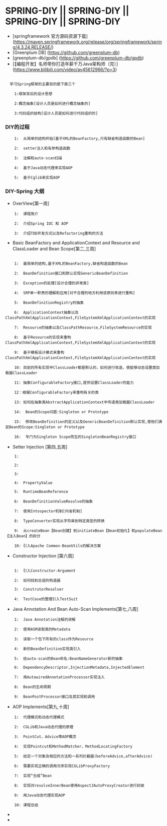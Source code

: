 #           SPRING-DIY || SPRING-DIY || SPRING-DIY || SPRING-DIY

* [springframework 官方源码资源下载] (https://maven.springframework.org/release/org/springframework/spring/4.3.24.RELEASE/)
* [Greenplum DB] (https://github.com/greenplum-db)
* [greenplum-db/gpdb] (https://github.com/greenplum-db/gpdb)
* [【编程开发】名师带你打造年薪千万Java架构师（完）] (https://www.bilibili.com/video/av45612966/?p=3)

```

  学习Spring框架的主要目的是下面三个

    1:框架背后的设计思想

    2:概念抽象[设计人员是如何进行概念抽象的]

    3:代码组织结构[设计人员是如何进行代码组织的]

```

### DIY的过程

```
    1:  从简单的结构开始[基于XML的BeanFactory,只有缺省构造函数的Bean]

    2:  setter注入和有参构造函数

    3:  注解和auto-scan扫描

    4:  基于Java动态代理来实现AOP

    5:  基于Cglib来实现AOP
```

### DIY-Spring 大纲

* OverView[第一周]

```
    1:  课程简介

    2:  介绍Spring IOC 和 AOP

    3:  介绍TDD开发方式以及Refactoring重构的方法
```

* Basic BeanFactory and ApplicationContext and Resource and ClassLoader and Bean Scope[第二,三周]

```

    1:  最简单的结构,基于XML的BeanFactory,缺省构造函数的Bean

    2:  BeanDefinition接口和默认实现GenericBeanDefinition

    3:  Exception的处理[设计合理的异常类]

    4:  SRP单一职责的理解和应用[对不合理的地方利用该原则来进行重构]

    5:  BeanDefinitionRegistry的抽象

    6:  ApplicationContext抽象以及ClassPathXmlApplicationContext,FileSystemXmlApplicationContext的实现

    7:  Resource的抽象以及ClassPathResource,FileSystemResource的实现

    8:  基于Resource的实现来重构ClassPathXmlApplicationContext,FileSystemXmlApplicationContext的实现

    9:  基于模板设计模式来重构ClassPathXmlApplicationContext,FileSystemXmlApplicationContext的实现

    10: 目前的所有实现中ClassLoader都是默认的，如何进行改造，使能够动态设置类加载器ClassLoader

    11: 抽象ConfigurableFactory接口,提供设置ClassLoader的能力

    12：根据ConfigurableFactory来重构有关的类

    13: 如何在抽象类AbstractApplicationContext中传递类加载器ClassLoader

    14:  Bean的Scope问题:Singleton or Prototype

    15:  修改BeanDefinition的定义以及GenericBeanDefinition默认实现,使他们满足Bean的Scope:Singleton or Prototype

    16:  专门为Singleton Scope而生的SingletonBeanRegistry接口

```

* Setter Injection [第四,五周]

```
    1:

    2:

    3:

    4:  PropertyValue

    5:  RuntimeBeanReference

    6:  BeanDefinitionValueResolve的抽象

    7:  使用Intospector机制[内省机制]

    8:  TypeConverter实现从字符串到特定类型的转换

    9:  从createBean【Bean创建】到initiateBean【Bean初始化】和populateBean【注入Bean】的拆分

    10: 引入Apache Common-BeanUtils的解决方案
```

* Constructor Injection [第六周]

```

    1:  引入Constructor-Argument

    2:  如何找到合适的构造器

    3:  ConstrutorResolver

    4:  TestCase的整理引入TestSuit

```

* Java Annotation And Bean Auto-Scan Implements[第七,八周]

```
    1:  Java Annotation注解的讲解

    2:  使用ASM读取类的Metadata

    3:  读取一个包下所有的class作为Resource

    4:  新的BeanDefinition实现类引入

    5:  给auto-scan的Bean命名:BeanNameGenerator新的抽象

    6:  DependencyDescriptor,InjectionMetadata,InjectedElement

    7:  用AutowiredAnnotationProcessor实现注入

    8:  Bean的生命周期

    9:  BeanPostProcessor接口及其实现和调用

```

* AOP Implements[第九,十周]

```
    1:  代理模式和动态代理模式

    2:  CGLib和Java动态代理的原理

    3:  PointCut，Advice等AOP概念

    4:  实现Pointcut和MethodMatcher，MethodLocatingFactory

    5:  给定一个对象及相应的方法和一系列拦截器(beforeAdvice,afterAdvice)

    6:  需要实现正确的调用次序实现CGLibProxyFactory

    7:  实现“合成”Bean

    8:  实现对resolveInnerBean使用AspectJAutoProxyCreator进行封装

    9:  用Java动态代理实现AOP

    10: 课程总结

```

*
*
























